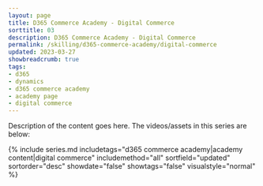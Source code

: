 ```yaml
---
layout: page
title: D365 Commerce Academy - Digital Commerce
sorttitle: 03
description: D365 Commerce Academy - Digital Commerce
permalink: /skilling/d365-commerce-academy/digital-commerce
updated: 2023-03-27
showbreadcrumb: true
tags:
- d365
- dynamics
- d365 commerce academy
- academy page
- digital commerce
---
```


Description of the content goes here. The videos/assets in this series are below:


{% include series.md 
    includetags="d365 commerce academy|academy content|digital commerce" 
    includemethod="all" 
    sortfield="updated" sortorder="desc" showdate="false" 
    showtags="false" visualstyle="normal" 
%}
